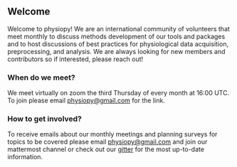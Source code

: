 ## Welcome
Welcome to physiopy! We are an international community of volunteers that meet monthly to discuss methods development of our tools and packages and to host discussions of best practices for physiological data acquisition, preprocessing, and analysis. We are always looking for new members and contributors so if interested, please reach out!

### When do we meet?
We meet virtually on zoom the third Thursday of every month at 16:00 UTC. To join please email [physiopy@gmail.com](mailto:physiopy@gmail.com) for the link.


### How to get involved?
To receive emails about our monthly meetings and planning surveys for topics to be covered please email physiopy@gmail.com and join our mattermost channel or check out our [gitter](https://gitter.im/physiopy/community) for the most up-to-date information.

